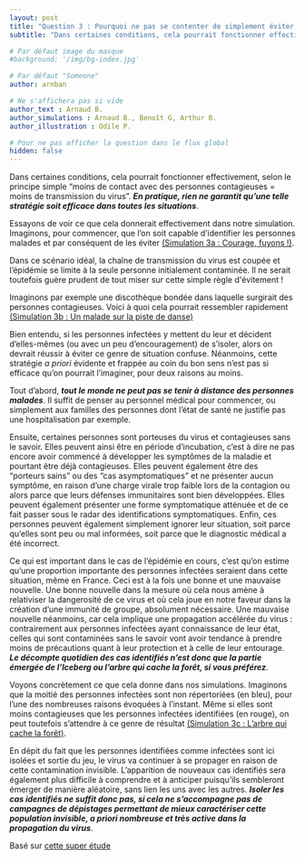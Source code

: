 ```yaml
---
layout: post
title: "Question 3 : Pourquoi ne pas se contenter de simplement éviter tout contact avec les personnes malades ? "
subtitle: "Dans certaines conditions, cela pourrait fonctionner effectivement, selon le principe simple “moins de contact avec des personnes contagieuses = moins de transmission du virus”. En pratique, rien ne garantit qu’une telle stratégie soit efficace dans toutes les situations."

# Par défaut image du masque 
#background: '/img/bg-index.jpg'

# Par défaut "Someone"
author: arnban

# Ne s'affichera pas si vide
author_text : Arnaud B.
author_simulations : Arnaud B., Benoît G, Arthur B.
author_illustration : Odile P.

# Pour ne pas afficher la question dans le flux global
hidden: false
---
```


Dans certaines conditions, cela pourrait fonctionner effectivement, selon le principe simple “moins de contact avec des personnes contagieuses = moins de transmission du virus”. ***En pratique, rien ne garantit qu’une telle stratégie soit efficace dans toutes les situations***. 

Essayons de voir ce que cela donnerait effectivement dans notre simulation. Imaginons, pour commencer, que l’on soit capable d’identifier les personnes malades et par conséquent de les éviter [(Simulation 3a : Courage, fuyons !)](/simulations/CoVprehension.html).

<div id="particles-js-Q3A"></div>


Dans ce scénario idéal, la chaîne de transmission du virus est coupée et l’épidémie se limite à la seule personne initialement contaminée. Il ne serait toutefois guère prudent de tout miser sur cette simple règle d'évitement !

Imaginons par exemple une discothèque bondée dans laquelle surgirait des personnes contagieuses. Voici à quoi cela pourrait ressembler rapidement [(Simulation 3b : Un malade sur la piste de danse)](/simulations/CoVprehension.html)

<div id="particles-js-Q3B"></div>


Bien entendu, si les personnes infectées y mettent du leur et décident d’elles-mêmes (ou avec un peu d’encouragement) de s’isoler, alors on devrait réussir à éviter ce genre de situation confuse. Néanmoins, cette stratégie *a priori* évidente et frappée au coin du bon sens n’est pas si efficace qu’on pourrait l’imaginer, pour deux raisons au moins.

Tout d’abord, ***tout le monde ne peut pas se tenir à distance des personnes malades***. Il suffit de penser au personnel médical pour commencer, ou simplement aux familles des personnes dont l’état de santé ne justifie pas une hospitalisation par exemple.

Ensuite, certaines personnes sont porteuses du virus et contagieuses sans le savoir. Elles peuvent ainsi être en période d’incubation, c’est à dire ne pas encore avoir commencé à développer les symptômes de la maladie et pourtant être déjà contagieuses. Elles peuvent également être des “porteurs sains” ou des “cas asymptomatiques” et ne présenter aucun symptôme, en raison d’une charge virale trop faible lors de la contagion ou alors parce que leurs défenses immunitaires sont bien développées. Elles peuvent également présenter une forme symptomatique atténuée et de ce fait passer sous le radar des identifications symptomatiques. Enfin, ces personnes peuvent également simplement ignorer leur situation, soit parce qu’elles sont peu ou mal informées, soit parce que le diagnostic médical a été incorrect. 

Ce qui est important dans le cas de l’épidémie en cours, c’est qu’on estime qu’une proportion importante des personnes infectées seraient dans cette situation, même en France. Ceci est à la fois une bonne et une mauvaise nouvelle. Une bonne nouvelle dans la mesure où cela nous amène à relativiser la dangerosité de ce virus et où cela joue en notre faveur dans la création d’une immunité de groupe, absolument nécessaire. Une mauvaise nouvelle néanmoins, car cela implique une propagation accélérée du virus : contrairement aux personnes infectées ayant connaissance de leur état, celles qui sont contaminées sans le savoir vont avoir tendance à prendre moins de précautions quant à leur protection et à celle de leur entourage. ***Le décompte quotidien des cas identifiés n’est donc que la partie émergée de l’Iceberg ou l’arbre qui cache la forêt, si vous préférez***.

Voyons concrètement ce que cela donne dans nos simulations. Imaginons que la moitié des personnes infectées sont non répertoriées (en bleu), pour l’une des nombreuses raisons évoquées à l’instant. Même si elles sont moins contagieuses que les personnes infectées identifiées (en rouge), on peut toutefois s’attendre à ce genre de résultat [(Simulation 3c : L’arbre qui cache la forêt)](/simulations/CoVprehension.html).

<div id="particles-js-Q3C"></div>


En dépit du fait que les personnes identifiées comme infectées sont ici isolées et sortie du jeu, le virus va continuer à se propager en raison de cette contamination invisible. L’apparition de nouveaux cas identifiés sera également plus difficile à comprendre et à anticiper puisqu’ils sembleront émerger de manière aléatoire, sans lien les uns avec les autres. ***Isoler les cas identifiés ne suffit donc pas, si cela ne s’accompagne pas de campagnes de dépistages permettant de mieux caractériser cette population invisible, a priori nombreuse et très active dans la propagation du virus***.



<p class="post-meta">Basé sur <a href="#">cette super étude</a></p>
